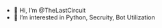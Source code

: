 - 👋 Hi, I’m @TheLastCircuit
- 👀 I’m interested in Python, Secruity, Bot Utilization

<!---
TheLastCircuit/TheLastCircuit is a ✨ special ✨ repository because its `README.md` (this file) appears on your GitHub profile.
You can click the Preview link to take a look at your changes.
--->
